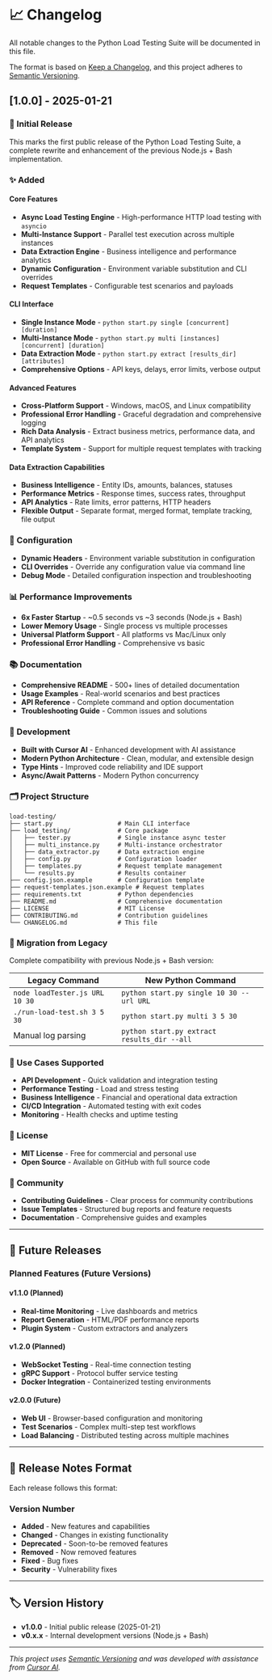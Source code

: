 # 📈 Changelog

All notable changes to the Python Load Testing Suite will be documented in this file.

The format is based on [Keep a Changelog](https://keepachangelog.com/en/1.0.0/),
and this project adheres to [Semantic Versioning](https://semver.org/spec/v2.0.0.html).

## [1.0.0] - 2025-01-21

### 🎉 Initial Release

This marks the first public release of the Python Load Testing Suite, a complete rewrite and enhancement of the previous Node.js + Bash implementation.

### ✨ Added

#### Core Features
- **Async Load Testing Engine** - High-performance HTTP load testing with `asyncio`
- **Multi-Instance Support** - Parallel test execution across multiple instances
- **Data Extraction Engine** - Business intelligence and performance analytics
- **Dynamic Configuration** - Environment variable substitution and CLI overrides
- **Request Templates** - Configurable test scenarios and payloads

#### CLI Interface
- **Single Instance Mode** - `python start.py single [concurrent] [duration]`
- **Multi-Instance Mode** - `python start.py multi [instances] [concurrent] [duration]`
- **Data Extraction Mode** - `python start.py extract [results_dir] [attributes]`
- **Comprehensive Options** - API keys, delays, error limits, verbose output

#### Advanced Features
- **Cross-Platform Support** - Windows, macOS, and Linux compatibility
- **Professional Error Handling** - Graceful degradation and comprehensive logging
- **Rich Data Analysis** - Extract business metrics, performance data, and API analytics
- **Template System** - Support for multiple request templates with tracking

#### Data Extraction Capabilities
- **Business Intelligence** - Entity IDs, amounts, balances, statuses
- **Performance Metrics** - Response times, success rates, throughput
- **API Analytics** - Rate limits, error patterns, HTTP headers
- **Flexible Output** - Separate format, merged format, template tracking, file output

### 🔧 Configuration
- **Dynamic Headers** - Environment variable substitution in configuration
- **CLI Overrides** - Override any configuration value via command line
- **Debug Mode** - Detailed configuration inspection and troubleshooting

### 📊 Performance Improvements
- **6x Faster Startup** - ~0.5 seconds vs ~3 seconds (Node.js + Bash)
- **Lower Memory Usage** - Single process vs multiple processes
- **Universal Platform Support** - All platforms vs Mac/Linux only
- **Professional Error Handling** - Comprehensive vs basic

### 📚 Documentation
- **Comprehensive README** - 500+ lines of detailed documentation
- **Usage Examples** - Real-world scenarios and best practices
- **API Reference** - Complete command and option documentation
- **Troubleshooting Guide** - Common issues and solutions

### 🤖 Development
- **Built with Cursor AI** - Enhanced development with AI assistance
- **Modern Python Architecture** - Clean, modular, and extensible design
- **Type Hints** - Improved code reliability and IDE support
- **Async/Await Patterns** - Modern Python concurrency

### 🗂️ Project Structure
```
load-testing/
├── start.py                  # Main CLI interface
├── load_testing/             # Core package
│   ├── tester.py             # Single instance async tester
│   ├── multi_instance.py     # Multi-instance orchestrator
│   ├── data_extractor.py     # Data extraction engine
│   ├── config.py             # Configuration loader
│   ├── templates.py          # Request template management
│   └── results.py            # Results container
├── config.json.example       # Configuration template
├── request-templates.json.example # Request templates
├── requirements.txt          # Python dependencies
├── README.md                 # Comprehensive documentation
├── LICENSE                   # MIT License
├── CONTRIBUTING.md           # Contribution guidelines
└── CHANGELOG.md              # This file
```

### 🔄 Migration from Legacy
Complete compatibility with previous Node.js + Bash version:

| Legacy Command | New Python Command |
|----------------|-------------------|
| `node loadTester.js URL 10 30` | `python start.py single 10 30 --url URL` |
| `./run-load-test.sh 3 5 30` | `python start.py multi 3 5 30` |
| Manual log parsing | `python start.py extract results_dir --all` |

### 🎯 Use Cases Supported
- **API Development** - Quick validation and integration testing
- **Performance Testing** - Load and stress testing
- **Business Intelligence** - Financial and operational data extraction
- **CI/CD Integration** - Automated testing with exit codes
- **Monitoring** - Health checks and uptime testing

### 📄 License
- **MIT License** - Free for commercial and personal use
- **Open Source** - Available on GitHub with full source code

### 🤝 Community
- **Contributing Guidelines** - Clear process for community contributions
- **Issue Templates** - Structured bug reports and feature requests
- **Documentation** - Comprehensive guides and examples

---

## 🚀 Future Releases

### Planned Features (Future Versions)

#### v1.1.0 (Planned)
- **Real-time Monitoring** - Live dashboards and metrics
- **Report Generation** - HTML/PDF performance reports
- **Plugin System** - Custom extractors and analyzers

#### v1.2.0 (Planned)
- **WebSocket Testing** - Real-time connection testing
- **gRPC Support** - Protocol buffer service testing
- **Docker Integration** - Containerized testing environments

#### v2.0.0 (Future)
- **Web UI** - Browser-based configuration and monitoring
- **Test Scenarios** - Complex multi-step test workflows
- **Load Balancing** - Distributed testing across multiple machines

---

## 📝 Release Notes Format

Each release follows this format:

### Version Number
- **Added** - New features and capabilities
- **Changed** - Changes in existing functionality
- **Deprecated** - Soon-to-be removed features
- **Removed** - Now removed features
- **Fixed** - Bug fixes
- **Security** - Vulnerability fixes

---

## 🏷️ Version History

- **v1.0.0** - Initial public release (2025-01-21)
- **v0.x.x** - Internal development versions (Node.js + Bash)

---

*This project uses [Semantic Versioning](https://semver.org/) and was developed with assistance from [Cursor AI](https://cursor.sh).*
